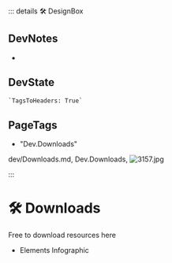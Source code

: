 ::: details 🛠 <dev>DesignBox</dev>

## DevNotes

-

## DevState

```py
`TagsToHeaders: True`
```

<h2>PageTags</h2>

- "Dev.Downloads"

dev/Downloads.md, <dev>Dev.Downloads</dev>, ![3157.jpg](/PaperPhoto/3157.jpg)

:::

# 🛠 Downloads

Free to download resources here

- Elements Infographic
